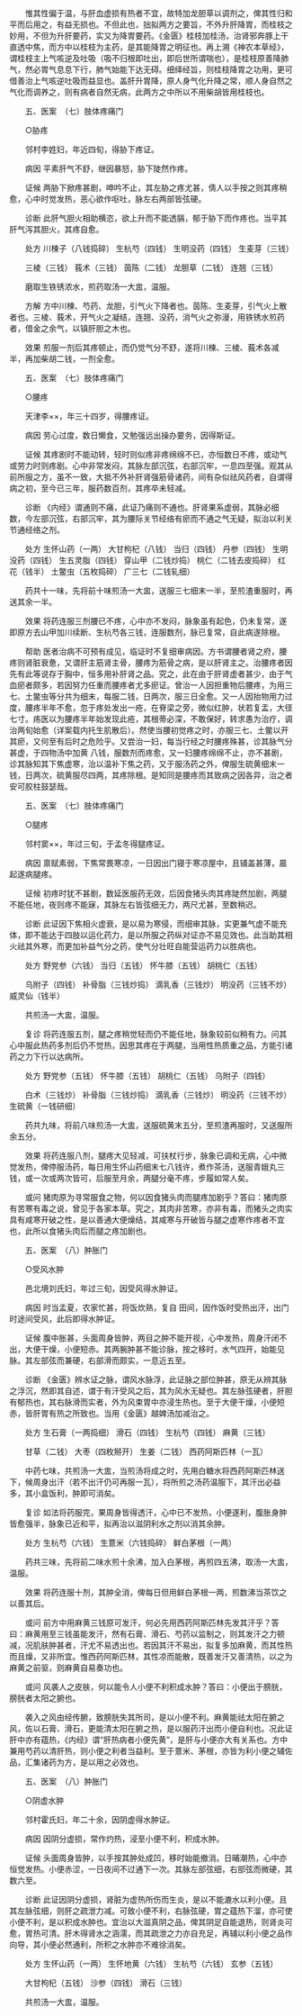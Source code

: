 <!-- { "loadSidebar": true } -->
　　惟其性偏于温，与肝血虚损有热者不宜，故特加龙胆草以调剂之，俾其性归和平而后用之，有益无损也。不但此也，拙拟两方之要旨，不外升肝降胃，而桂枝之妙用，不但为升肝要药，实又为降胃要药。《金匮》桂枝加桂汤，治肾邪奔豚上干直透中焦，而方中以桂枝为主药，是其能降胃之明征也。再上溯《神农本草经》，谓桂枝主上气咳逆及吐吸（吸不归根即吐出，即后世所谓喘也），是桂枝原善降肺气，然必胃气息息下行，肺气始能下达无碍。细绎经旨，则桂枝降胃之功用，更可借善治上气咳逆吐吸而益显也。盖肝升胃降，原人身气化升降之常，顺人身自然之气化而调养之，则有病者自然无病，此两方之中所以不用柴胡皆用桂枝也。

　　五、医案　（七）肢体疼痛门

　　○胁疼

　　邻村李姓妇，年近四旬，得胁下疼证。

　　病因 平素肝气不舒，继因暴怒，胁下陡然作疼。

　　证候 两胁下掀疼甚剧，呻吟不止，其左胁之疼尤甚，倩人以手按之则其疼稍愈，心中时觉发热，恶心欲作呕吐，脉左右两部皆弦硬。

　　诊断 此肝气胆火相助横恣，欲上升而不能透膈，郁于胁下而作疼也。当平其肝气泻其胆火，其疼自愈。

　　处方 川楝子（八钱捣碎） 生杭芍（四钱） 生明没药（四钱） 生麦芽（三钱）

　　三棱（三钱） 莪术（三钱） 茵陈（二钱） 龙胆草（二钱） 连翘（三钱）

　　磨取生铁锈浓水，煎药取汤一大盅，温服。

　　方解 方中川楝、芍药、龙胆，引气火下降者也。茵陈、生麦芽，引气火上散者也。三棱、莪术，开气火之凝结，连翘、没药，消气火之弥漫，用铁锈水煎药者，借金之余气，以镇肝胆之木也。

　　效果 煎服一剂后其疼顿止，而仍觉气分不舒，遂将川楝、三棱、莪术各减半，再加柴胡二钱，一剂全愈。

　　五、医案　（七）肢体疼痛门

　　○腰疼

　　天津李××，年三十四岁，得腰疼证。

　　病因 劳心过度，数日懒食，又勉强远出操办要务，因得斯证。

　　证候 其疼剧时不能动转，轻时则似疼非疼绵绵不已，亦恒数日不疼，或动气或劳力时则疼剧。心中非常发闷，其脉左部沉弦，右部沉牢，一息四至强。观其从前所服之方，虽不一致，大抵不外补肝肾强筋骨诸药，间有杂似祛风药者，自谓得病之初，至今已三年，服药数百剂，其疼卒未轻减。

　　诊断 《内经》谓通则不痛，此证乃痛则不通也。肝肾果系虚弱，其脉必细数，今左部沉弦，右部沉牢，其为腰际关节经络有瘀而不通之气无疑，拟治以利关节通经络之剂。

　　处方 生怀山药（一两） 大甘枸杞（八钱） 当归（四钱） 丹参（四钱） 生明没药（四钱） 生五灵脂（四钱） 穿山甲（二钱炒捣） 桃仁（二钱去皮捣碎） 红花（钱半） 土鳖虫（五枚捣碎） 广三七（二钱轧细）

　　药共十一味，先将前十味煎汤一大盅，送服三七细末一半，至煎渣重服时，再送其余一半。

　　效果 将药连服三剂腰已不疼，心中亦不发闷，脉象虽有起色，仍未复常，遂即原方去山甲加川续断、生杭芍各三钱，连服数剂，脉已复常，自此病遂除根。

　　帮助 医者治病不可预有成见，临证时不复细审病因。方书谓腰者肾之府，腰疼则肾脏衰惫，又谓肝主筋肾主骨，腰疼为筋骨之病，是以肝肾主之。治腰疼者因先有此等说存于胸中，恒多用补肝肾之品。究之，此在由于肝肾虚者甚少，由于气血瘀者颇多，若因努力任重而腰疼者尤多瘀证。曾治一人因担重物后腰疼，为用三七、土鳖虫等分共为细末，每服二钱，日两次，服三日全愈。又一人因抬物用力过度，腰疼半年不愈，忽于疼处发出一疮，在脊梁之旁，微似红肿，状若复盂，大径七寸。疡医以为腰疼半年始发现此疮，其根蒂必深，不敢保好，转求愚为治疗，调治两旬始愈（详案载内托生肌散后）。然使当腰初觉疼之时，亦服三七、土鳖以开其瘀，又何至有后时之危险乎。又尝治一妇，每当行经之时腰疼殊甚，诊其脉气分甚虚，于四物汤中加黄 八钱，服数剂而疼愈，又一妇腰疼绵绵不止，亦不甚剧，诊其脉知其下焦虚寒，治以温补下焦之药，又于服汤药之外，俾服生硫黄细末一钱，日两次，硫黄服尽四两，其疼除根。是知同是腰疼而其致病之因各异，治之者安可胶柱鼓瑟哉。

　　五、医案　（七）肢体疼痛门

　　○腿疼

　　邻村窦××，年过三旬，于孟冬得腿疼证。

　　病因 禀赋素弱，下焦常畏寒凉，一日因出门寝于寒凉屋中，且铺盖甚薄，晨起遂病腿疼。

　　证候 初疼时犹不甚剧，数延医服药无效，后因食猪头肉其疼陡然加剧，两腿不能任地，夜则疼不能寐，其脉左右皆弦细无力，两尺尤甚，至数稍迟。

　　诊断 此证因下焦相火虚衰，是以易为寒侵，而细审其脉，实更兼气虚不能充体，即不能达于四肢以运化药力，是以所服之药纵对证亦不易见效也。此当助其相火祛其外寒，而更加补益气分之药，使气分壮旺自能营运药力以胜病也。

　　处方 野党参（六钱） 当归（五钱） 怀牛膝（五钱） 胡桃仁（五钱）

　　乌附子（四钱） 补骨脂（三钱炒捣） 滴乳香（三钱炒） 明没药（三钱不炒） 威灵仙（钱半）

　　共煎汤一大盅，温服。

　　复诊 将药连服五剂，腿之疼稍觉轻而仍不能任地，脉象较前似稍有力。问其心中服此热药多剂后仍不觉热，因思其疼在于两腿，当用性热质重之品，方能引诸药之力下行以达病所。

　　处方 野党参（五钱） 怀牛膝（五钱） 胡桃仁（五钱） 乌附子（四钱）

　　白术（三钱炒） 补骨脂（三钱炒捣） 滴乳香（三钱炒） 明没药（三钱不炒） 生硫黄（一钱研细）

　　药共九味，将前八味煎汤一大盅，送服硫黄末五分，至煎渣再服时，又送服所余五分。

　　效果 将药连服八剂，腿疼大见轻减，可扶杖行步，脉象已调和无病，心中微觉发热，俾停服汤药，每日用生怀山药细末七八钱许，煮作茶汤，送服青娥丸三钱，或一次或两次皆可，后服至月余，两腿分毫不疼，步履如常人矣。

　　或问 猪肉原为寻常服食之物，何以因食猪头肉而腿疼加剧乎？答曰：猪肉原有苦寒有毒之说，曾见于各家本草。究之，其肉非苦寒，亦非有毒，而猪头之肉实具有咸寒开破之性，是以善通大便燥结，其咸寒与开破皆与腿之虚寒作疼者不宜也，此所以食猪头肉后而腿之疼加剧也。

　　五、医案　（八）肿胀门

　　○受风水肿

　　邑北境刘氏妇，年过三旬，因受风得水肿证。

　　病因 时当孟夏，农家忙甚，将饭炊熟，复自 田间，因作饭时受热出汗，出门时途间受风，此后即得水肿证。

　　证候 腹中胀甚，头面周身皆肿，两目之肿不能开视，心中发热，周身汗闭不出，大便干燥，小便短赤。其两腕肿甚不能诊脉，按之移时，水气四开，始能见脉。其左部弦而兼硬，右部滑而颇实，一息近五至。

　　诊断 《金匮》辨水证之脉，谓风水脉浮，此证脉之部位肿甚，原无从辨其脉之浮沉，然即其自述，谓于有汗受风之后，其为风水无疑也。其左脉弦硬者，肝胆有郁热也，其右脉滑而实者，外为风束胃中亦浸生热也。至于大便干燥，小便短赤，皆肝胃有热之所致也。当用《金匮》越婢汤加减治之。

　　处方 生石膏（一两捣细） 滑石（四钱） 生杭芍（四钱） 麻黄（三钱）

　　甘草（二钱） 大枣（四枚掰开） 生姜（二钱） 西药阿斯匹林（一瓦）

　　中药七味，共煎汤一大盅，当煎汤将成之时，先用白糖水将西药阿斯匹林送下，候周身出汗（若不出汗仍可再服一瓦），将所煎之汤药温服下，其汗出必益多，其小盒饭利，肿即可消矣。

　　复诊 如法将药服完，果周身皆得透汗，心中已不发热，小便遂利，腹胀身肿皆愈强半，脉象已近和平，拟再治以滋阴利水之剂以消其余肿。

　　处方 生杭芍（六钱） 生薏米（六钱捣碎） 鲜白茅根（一两）

　　药共三味，先将前二味水煎十余沸，加入白茅根，再煎四五沸，取汤一大盅，温服。

　　效果 将药连服十剂，其肿全消，俾每日但用鲜白茅根一两，煎数沸当茶饮之以善其后。

　　或问 前方中用麻黄三钱原可发汗，何必先用西药阿斯匹林先发其汗乎？答曰：麻黄用至三钱虽能发汗，然有石膏、滑石、芍药以监制之，则其发汗之力顿减，况肌肤肿甚者，汗尤不易透出也。若因其汗不易出，拟复多加麻黄，而其性热而且燥，又非所宜。惟西药阿斯匹林，其性凉而能散，既善发汗又善清热，以之为麻黄之前驱，则麻黄自易奏功也。

　　或问 风袭人之皮肤，何以能令人小便不利积成水肿？答曰：小便出于膀胱，膀胱者太阳之腑也。

　　袭入之风由经传腑，致膀胱失其所司，是以小便不利。麻黄能祛太阳在腑之风，佐以石膏、滑石，更能清太阳在腑之热，是以服药汗出而小便自利也。况此证肝中亦有蕴热，《内经》谓“肝热病者小便先黄”，是肝与小便亦大有关系也。方中兼用芍药以清肝热，则小便之利者当益利。至于薏米、茅根，亦皆为利小便之辅佐品，汇集诸药为方，是以用之必效也。

　　五、医案　（八）肿胀门

　　○阴虚水肿

　　邻村霍氏妇，年二十余，因阴虚得水肿证。

　　病因 因阴分虚损，常作灼热，浸至小便不利，积成水肿。

　　证候 头面周身皆肿，以手按其肿处成凹，移时始能撤消。日晡潮热，心中亦恒觉发热。小便赤涩，一日夜间不过通下一次。其脉左部弦细，右部弦而微硬，其数六至。

　　诊断 此证因阴分虚损，肾脏为虚热所伤而生炎，是以不能漉水以利小便。且其左脉弦细，则肝之疏泄力减。可致小便不利，右脉弦硬，胃之蕴热下溜，亦可使小便不利，是以积成水肿也。宜治以大滋真阴之品，俾其阴足自能退热，则肾炎可愈，胃热可清。肝木得肾水之涵濡，而其疏泄之力亦自充足，再辅以利小便之品作向导，其小便必然通利，所积之水肿亦不难徐消矣。

　　处方 生怀山药（一两） 生怀地黄（六钱） 生杭芍（六钱） 玄参（五钱）

　　大甘枸杞（五钱） 沙参（四钱） 滑石（三钱）

　　共煎汤一大盅，温服。


